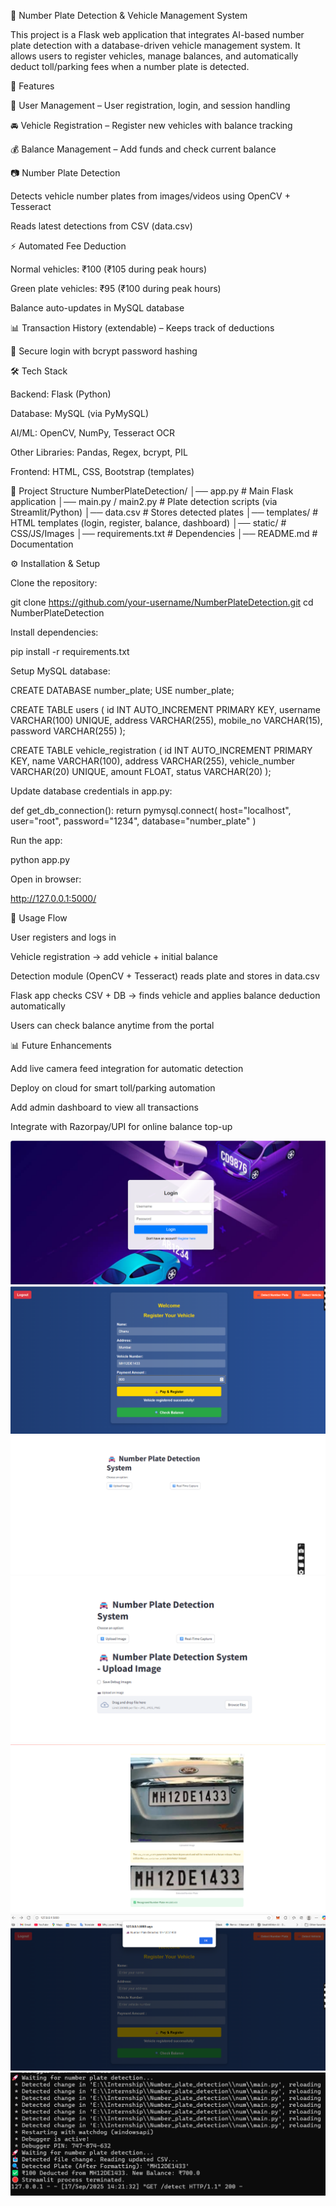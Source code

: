 🚗 Number Plate Detection & Vehicle Management System

This project is a Flask web application that integrates AI-based number plate detection with a database-driven vehicle management system. It allows users to register vehicles, manage balances, and automatically deduct toll/parking fees when a number plate is detected.

🚀 Features

👤 User Management – User registration, login, and session handling

🚘 Vehicle Registration – Register new vehicles with balance tracking

💰 Balance Management – Add funds and check current balance

📷 Number Plate Detection

Detects vehicle number plates from images/videos using OpenCV + Tesseract

Reads latest detections from CSV (data.csv)

⚡ Automated Fee Deduction

Normal vehicles: ₹100 (₹105 during peak hours)

Green plate vehicles: ₹95 (₹100 during peak hours)

Balance auto-updates in MySQL database

📊 Transaction History (extendable) – Keeps track of deductions

🔐 Secure login with bcrypt password hashing

🛠️ Tech Stack

Backend: Flask (Python)

Database: MySQL (via PyMySQL)

AI/ML: OpenCV, NumPy, Tesseract OCR

Other Libraries: Pandas, Regex, bcrypt, PIL

Frontend: HTML, CSS, Bootstrap (templates)

📂 Project Structure
NumberPlateDetection/
│── app.py                  # Main Flask application
│── main.py / main2.py      # Plate detection scripts (via Streamlit/Python)
│── data.csv                # Stores detected plates
│── templates/              # HTML templates (login, register, balance, dashboard)
│── static/                 # CSS/JS/Images
│── requirements.txt        # Dependencies
│── README.md               # Documentation

⚙️ Installation & Setup

Clone the repository:

git clone https://github.com/your-username/NumberPlateDetection.git
cd NumberPlateDetection


Install dependencies:

pip install -r requirements.txt


Setup MySQL database:

CREATE DATABASE number_plate;
USE number_plate;

CREATE TABLE users (
    id INT AUTO_INCREMENT PRIMARY KEY,
    username VARCHAR(100) UNIQUE,
    address VARCHAR(255),
    mobile_no VARCHAR(15),
    password VARCHAR(255)
);

CREATE TABLE vehicle_registration (
    id INT AUTO_INCREMENT PRIMARY KEY,
    name VARCHAR(100),
    address VARCHAR(255),
    vehicle_number VARCHAR(20) UNIQUE,
    amount FLOAT,
    status VARCHAR(20)
);


Update database credentials in app.py:

def get_db_connection():
    return pymysql.connect(
        host="localhost",
        user="root",
        password="1234",
        database="number_plate"
    )


Run the app:

python app.py


Open in browser:

http://127.0.0.1:5000/

📌 Usage Flow

User registers and logs in

Vehicle registration → add vehicle + initial balance

Detection module (OpenCV + Tesseract) reads plate and stores in data.csv

Flask app checks CSV + DB → finds vehicle and applies balance deduction automatically

Users can check balance anytime from the portal

📊 Future Enhancements

Add live camera feed integration for automatic detection

Deploy on cloud for smart toll/parking automation

Add admin dashboard to view all transactions

Integrate with Razorpay/UPI for online balance top-up

![login](https://github.com/latha-shree/Number-Plate-Detection/blob/main/login.png)
![reg1](https://github.com/latha-shree/Number-Plate-Detection/blob/main/vehicle_reg.png)
![img1](https://github.com/latha-shree/Number-Plate-Detection/blob/main/upload_image.png)
![img2](https://github.com/latha-shree/Number-Plate-Detection/blob/main/upload_image1.png)
![img3](https://github.com/latha-shree/Number-Plate-Detection/blob/main/upload_image2.png)
![img3](https://github.com/latha-shree/Number-Plate-Detection/blob/main/upload_image3.png)
![back](https://github.com/latha-shree/Number-Plate-Detection/blob/main/back1.png)

